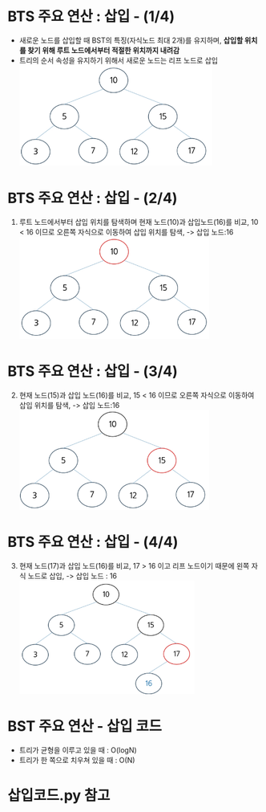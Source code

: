 # BTS 주요 연산 : 삽입 - (1/4)
- 새로운 노드를 삽입할 때 BST의 특징(자식노드 최대 2개)를 유지하며, **삽입할 위치를 찾기 위해 루트 노드에서부터 적절한 위치까지 내려감**
- 트리의 순서 속성을 유지하기 위해서 새로운 노드는 리프 노드로 삽입
![alt text](image-7.png)

# BTS 주요 연산 : 삽입 - (2/4)
1. 루트 노드에서부터 삽입 위치를 탐색하며 현재 노드(10)과 삽입노드(16)를 비교, 10 < 16 이므로 오른쪽 자식으로 이동하여 삽입 위치를 탐색, -> 삽입 노드:16
![alt text](image-8.png)

# BTS 주요 연산 : 삽입 - (3/4)
2. 현재 노드(15)과 삽입 노드(16)를 비교, 15 < 16 이므로 오른쪽 자식으로 이동하여 삽입 위치를 탐색, -> 삽입 노드:16
![alt text](image-9.png)

# BTS 주요 연산 : 삽입 - (4/4)
3. 현재 노드(17)과 삽입 노드(16)를 비교, 17 > 16 이고 리프 노드이기 때문에 왼쪽 자식 노드로 삽입, -> 삽입 노드 : 16
![alt text](image-10.png)

# BST 주요 연산 - 삽입 코드
- 트리가 균형을 이루고 있을 때 : O(logN)
- 트리가 한 쪽으로 치우쳐 있을 때 : O(N)

# 삽입코드.py 참고